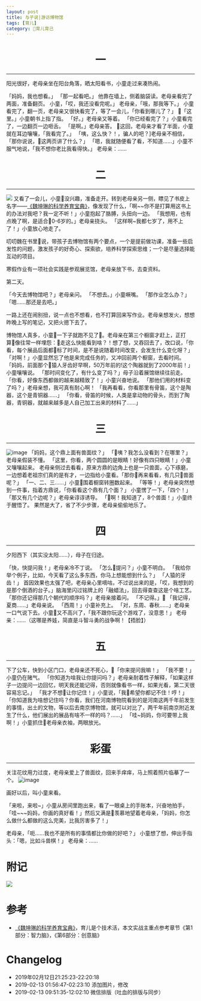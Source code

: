 ```yaml
---
layout: post
title: 与子说|游访博物馆
tags: [育儿]
category: 育儿育己
---
```


# <center>一<center>
---

阳光很好，老母亲坐在阳台角落，晒太阳看书，小童走过来凑热闹。

「妈妈，我也想看。」
「那一起看吧。」
他靠在墙上，侧着脑袋读。老母亲看完了两面，准备翻页。
小童，「哎，我还没看完呢。」
老母亲，「哦，那我等下。」
小童看完了，翻一页，老母亲又很快看完了，等了一会儿，「你看到哪儿了？」
「这里。」小童朝书上指了指。
「好。」老母亲又等着。
「你已经看完了？」小童看完了，一边翻页一边咂舌。
「是啊。」老母亲答。
这回，老母亲才看了半面，小童就在耳边嚷嚷，「我看完了。」
「咦，这么快？！，骗人的吧？]老母亲不相信，「那你说说，这两页讲了什么？」
「嗯，我就随便看了看，不知道……」小童不服气地说，「我不想你老比我看得快。」
老母亲：……

# <center>二<center>
---

![](https://user-images.githubusercontent.com/23351109/52642669-68782100-2f16-11e9-94f9-1cfa6a85b35f.JPG)
又看了一会儿，小童没兴趣，准备走开。转到老母亲另一侧，瞟见了书皮上名字——[《魏坤琳的科学养育宝典》](https://book.douban.com/subject/30434484/)，像发现了什么，「啊~~你不是打算用这书上的办法对我吧？我一定不听！」小童抱起了胳膊，头扭向一边。
「我想用，也有点晚了啊，是适合0-6岁的。」老母亲挠头。
「这样啊~我都七岁了，用不上了！」小童放心地走了。

叨叨魏在书里说，带孩子去博物馆有两个要点，一个是提前做功课，准备一些启发性的问题，激发孩子的好奇心、探索欲，培养科学探索思维；一个是尽量选择能互动的项目。

寒假作业有一项社会实践是参观展览馆，老母亲放下书，去查资料。

第二天。

「今天去博物馆吧？」老母亲问。
「不想去。」小童噘嘴。
「那作业怎么办？」
「嗯……那还是去吧。」

一路上还在闹别扭，说一点也不想看，也不打算回来写作业。老母亲想发火，想想昨晚上写的笔记，又把火摁下去了。

博物馆人真多，小童一下子就跑不见了。老母亲在第三个橱窗才赶上，正打算像往常一样埋怨：走这么快能看到啥？！想了想，又吞回去了，改口说，「你看，每个展品后面都标了时间，是不是说随着时间改变，会发生什么变化呀？」
「对啊！」小童显然忘了他是来完成任务的，又冲回前两个橱窗，去看时间。
「妈妈，前面那个猿人牙齿好早啊，50万年前的!这个陶器就到了2000年前！」小童嚷嚷说。
「那时间变化了，有什么变了吗？」母子沿着展馆继续往前走。
「你看，好像东西都做的越来越精致了！」小童兴奋地说。
「那他们用的材料变了吗？」老母亲想，我可真有耐心啊！
「我再看看，你看那里有骨笛，这个是陶器，这个是青铜器……」
「你看，骨笛的时候，人类是拿动物的骨头，而到了陶器，青铜器，就越来越多是人自己加工出来的材料了……」

# <center>三<center>
---

![image](https://user-images.githubusercontent.com/23351109/52681705-c5f08a00-2f77-11e9-9d33-586a4c30edd8.png)
「妈妈，这个鼎上面有兽面纹？」
「咦？我怎么没看到？在哪里？」老母亲假装不懂。
「这里，你看，两个圆圆的是眼睛！好像有四只眼睛！」小童又嚷嚷起来。
老母亲侧过去看看，原来方鼎的边角上也是一只兽面，心下琢磨，一边想着老祖宗们真的是有才，一边指给小童看。「那你再来看看，有几只兽面呢？」
「一、二、三……」小童围着橱窗转圈数起来。
「等等！」老母亲突然想到一件事，指着方鼎说，「你看看这个鼎有几个面？」
小童愣了一下，「四个！」
「那又有几个边呢？」老母亲谆谆诱导。
「啊！我知道了，8个兽面！」小童终于醒悟了。
果然是大了，省了不少步骤，老母亲偷偷地乐了。

# <center>四<center>
---

夕阳西下（其实没太阳……），母子在归途。

「快，快提问我！」老母亲冷不丁说。
「怎么提问？」小童不明白。
「我给你举个例子，比如，今天看了这么多东西，你马上想能想到什么？」
「人猿的牙齿！」
首因效果也太强了吧，老母亲心里嘀咕，不过说出来的是，「哎，我想到的是那个倒酒的台子。」脑海里闪过铭牌上的「融蜡法」，回去得查查这是个啥工艺。
「那你还记得那几个朝代的顺序吗？」老母亲接着问。
「不记得。」
「我记得，夏商……」老母亲说。
「西周！」小童补充上。
「对，东周、春秋……」老母亲一口气说下去。小童又不高兴了，「我不跟你玩这个游戏了，没意思！」
老母亲：……（这哪是养娃，简直是斗智斗勇的战争啊！【捂脸】）

# <center>五<center>
---
下了公车，快到小区门口，老母亲还不死心，「你来提问我嘛！」
「我不要！」小童仍在赌气。
「你知道为啥我让你提问吗？」老母亲耐着性子解释，「如果这样子一边提问一边回忆，明天我还能记得，否则就像看书一样，如果光看，第二天很容易忘记。」
「我才不想让你记住！」小童说，「我希望你都记不住！哼！」
「你知道我为啥想记住吗？你看，我们在河南博物院看到的是河南这两千年前发生的事情，出土的文物，等以后去南京博物馆，就可以对比了，两千年前南京附近发生了什么，他们展出的展品有啥不一样的吗？……」
「哇~妈妈，你可要带上我啊！」小童抓住老母亲衣袖，两眼放光。


# <center>彩蛋<center>
---
关注花纹用力过度，老母亲爱上了兽面纹，回来手痒痒，马上照着照片临摹了一个。
![image](https://user-images.githubusercontent.com/23351109/52682049-14eaef00-2f79-11e9-9c7a-752c8932f55c.png)

画好以后，叫小童来看。

「来啦，来啦~」小童从房间里跑出来，看了一眼桌上的手账本，兴奋地拍手，「哇~~~妈妈，你画的真好看！」然后又满是羡慕地望着老母亲，「妈妈，你怎么做什么都做的这么完美，比我厉害多了！」

老母亲，「呃……我也不是所有的事情都比你做的好吧？」
小童想了想，伸出手指头：「嗯，比如斗兽棋！」
老母亲：……




# 附记
![](https://user-images.githubusercontent.com/23351109/52644855-97909180-2f1a-11e9-8232-124e3eef1e78.jpg)

# 参考
- [《魏坤琳的科学养育宝典》](https://book.douban.com/subject/30434484/)，育儿是个技术活，本文实战主重点参考章节《第1部分：智力脑》，《第6部分：创意脑》

# Changelog
- 2019年02月12日21:25:23-22:20:18
- 2019-02-13 01:56:47-02:23:10 添加图片，修改
- 2019-02-13 09:51:35-12:02:10 微信排版（吐血的排版与同步）
